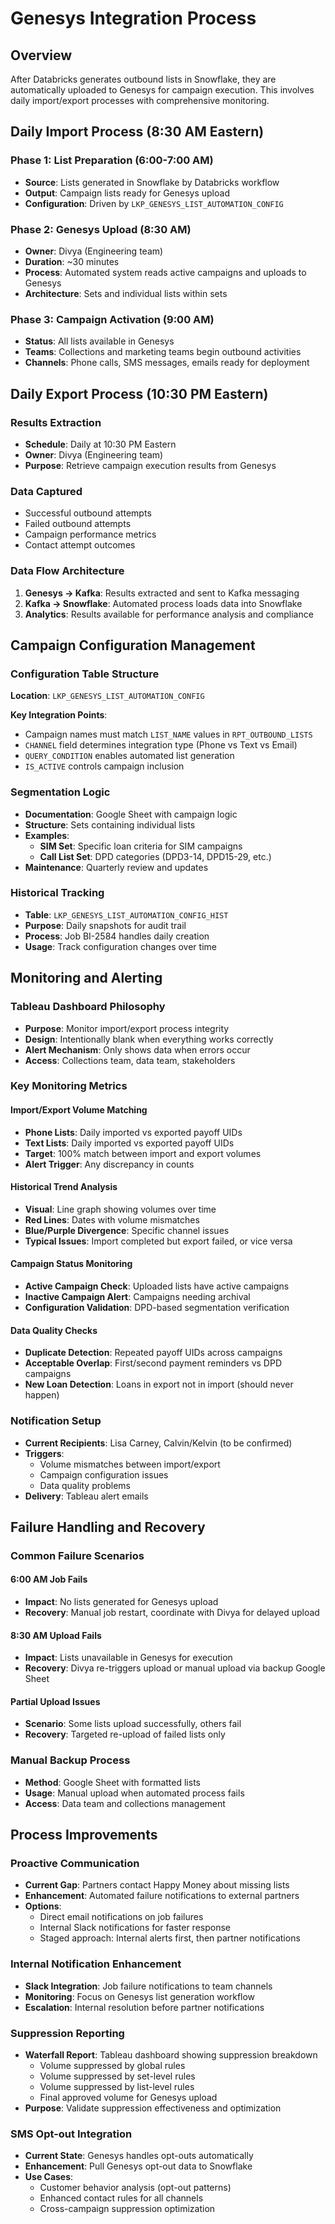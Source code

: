# Genesys Integration Process

## Overview
After Databricks generates outbound lists in Snowflake, they are automatically uploaded to Genesys for campaign execution. This involves daily import/export processes with comprehensive monitoring.

## Daily Import Process (8:30 AM Eastern)

### Phase 1: List Preparation (6:00-7:00 AM)
- **Source**: Lists generated in Snowflake by Databricks workflow
- **Output**: Campaign lists ready for Genesys upload
- **Configuration**: Driven by `LKP_GENESYS_LIST_AUTOMATION_CONFIG`

### Phase 2: Genesys Upload (8:30 AM)
- **Owner**: Divya (Engineering team)
- **Duration**: ~30 minutes
- **Process**: Automated system reads active campaigns and uploads to Genesys
- **Architecture**: Sets and individual lists within sets

### Phase 3: Campaign Activation (9:00 AM)
- **Status**: All lists available in Genesys
- **Teams**: Collections and marketing teams begin outbound activities
- **Channels**: Phone calls, SMS messages, emails ready for deployment

## Daily Export Process (10:30 PM Eastern)

### Results Extraction
- **Schedule**: Daily at 10:30 PM Eastern
- **Owner**: Divya (Engineering team)
- **Purpose**: Retrieve campaign execution results from Genesys

### Data Captured
- Successful outbound attempts
- Failed outbound attempts
- Campaign performance metrics
- Contact attempt outcomes

### Data Flow Architecture
1. **Genesys → Kafka**: Results extracted and sent to Kafka messaging
2. **Kafka → Snowflake**: Automated process loads data into Snowflake
3. **Analytics**: Results available for performance analysis and compliance

## Campaign Configuration Management

### Configuration Table Structure
**Location**: `LKP_GENESYS_LIST_AUTOMATION_CONFIG`

**Key Integration Points**:
- Campaign names must match `LIST_NAME` values in `RPT_OUTBOUND_LISTS`
- `CHANNEL` field determines integration type (Phone vs Text vs Email)
- `QUERY_CONDITION` enables automated list generation
- `IS_ACTIVE` controls campaign inclusion

### Segmentation Logic
- **Documentation**: Google Sheet with campaign logic
- **Structure**: Sets containing individual lists
- **Examples**:
  - **SIM Set**: Specific loan criteria for SIM campaigns
  - **Call List Set**: DPD categories (DPD3-14, DPD15-29, etc.)
- **Maintenance**: Quarterly review and updates

### Historical Tracking
- **Table**: `LKP_GENESYS_LIST_AUTOMATION_CONFIG_HIST`
- **Purpose**: Daily snapshots for audit trail
- **Process**: Job BI-2584 handles daily creation
- **Usage**: Track configuration changes over time

## Monitoring and Alerting

### Tableau Dashboard Philosophy
- **Purpose**: Monitor import/export process integrity
- **Design**: Intentionally blank when everything works correctly
- **Alert Mechanism**: Only shows data when errors occur
- **Access**: Collections team, data team, stakeholders

### Key Monitoring Metrics

#### Import/Export Volume Matching
- **Phone Lists**: Daily imported vs exported payoff UIDs
- **Text Lists**: Daily imported vs exported payoff UIDs
- **Target**: 100% match between import and export volumes
- **Alert Trigger**: Any discrepancy in counts

#### Historical Trend Analysis
- **Visual**: Line graph showing volumes over time
- **Red Lines**: Dates with volume mismatches
- **Blue/Purple Divergence**: Specific channel issues
- **Typical Issues**: Import completed but export failed, or vice versa

#### Campaign Status Monitoring
- **Active Campaign Check**: Uploaded lists have active campaigns
- **Inactive Campaign Alert**: Campaigns needing archival
- **Configuration Validation**: DPD-based segmentation verification

#### Data Quality Checks
- **Duplicate Detection**: Repeated payoff UIDs across campaigns
- **Acceptable Overlap**: First/second payment reminders vs DPD campaigns
- **New Loan Detection**: Loans in export not in import (should never happen)

### Notification Setup
- **Current Recipients**: Lisa Carney, Calvin/Kelvin (to be confirmed)
- **Triggers**:
  - Volume mismatches between import/export
  - Campaign configuration issues
  - Data quality problems
- **Delivery**: Tableau alert emails

## Failure Handling and Recovery

### Common Failure Scenarios

#### 6:00 AM Job Fails
- **Impact**: No lists generated for Genesys upload
- **Recovery**: Manual job restart, coordinate with Divya for delayed upload

#### 8:30 AM Upload Fails
- **Impact**: Lists unavailable in Genesys for execution
- **Recovery**: Divya re-triggers upload or manual upload via backup Google Sheet

#### Partial Upload Issues
- **Scenario**: Some lists upload successfully, others fail
- **Recovery**: Targeted re-upload of failed lists only

### Manual Backup Process
- **Method**: Google Sheet with formatted lists
- **Usage**: Manual upload when automated process fails
- **Access**: Data team and collections management

## Process Improvements

### Proactive Communication
- **Current Gap**: Partners contact Happy Money about missing lists
- **Enhancement**: Automated failure notifications to external partners
- **Options**:
  - Direct email notifications on job failures
  - Internal Slack notifications for faster response
  - Staged approach: Internal alerts first, then partner notifications

### Internal Notification Enhancement
- **Slack Integration**: Job failure notifications to team channels
- **Monitoring**: Focus on Genesys list generation workflow
- **Escalation**: Internal resolution before partner notifications

### Suppression Reporting
- **Waterfall Report**: Tableau dashboard showing suppression breakdown
  - Volume suppressed by global rules
  - Volume suppressed by set-level rules
  - Volume suppressed by list-level rules
  - Final approved volume for Genesys upload
- **Purpose**: Validate suppression effectiveness and optimization

### SMS Opt-out Integration
- **Current State**: Genesys handles opt-outs automatically
- **Enhancement**: Pull Genesys opt-out data to Snowflake
- **Use Cases**:
  - Customer behavior analysis (opt-out patterns)
  - Enhanced contact rules for all channels
  - Cross-campaign suppression optimization